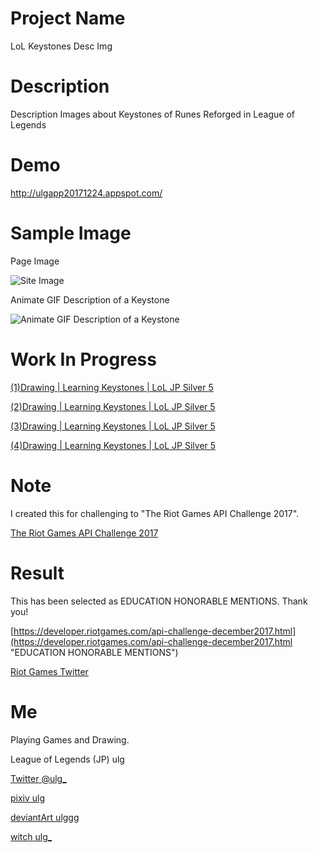 # Project Name

LoL Keystones Desc Img

# Description

Description Images about Keystones of Runes Reforged in League of Legends

# Demo
http://ulgapp20171224.appspot.com/

# Sample Image

Page Image

![Site Image](https://i.imgur.com/4zIzMy4.png)

Animate GIF Description of a Keystone

![Animate GIF Description of a Keystone](https://i.imgur.com/ifUhR16.gif)

# Work In Progress

[(1)Drawing | Learning Keystones | LoL JP Silver 5](https://www.youtube.com/watch?v=WHZdwYJwI_w)

[(2)Drawing | Learning Keystones | LoL JP Silver 5](https://www.youtube.com/watch?v=U1ANNUVio7E)

[(3)Drawing | Learning Keystones | LoL JP Silver 5](https://www.youtube.com/watch?v=fLPWoy2PNMg)

[(4)Drawing | Learning Keystones | LoL JP Silver 5](https://www.youtube.com/watch?v=0VGzQMxl3nA)

# Note

I created this for challenging to "The Riot Games API Challenge 2017".

[The Riot Games API Challenge 2017](https://discussion.developer.riotgames.com/articles/4395/the-riot-games-api-challenge-2017.html "The Riot Games API Challenge 2017")

# Result

This has been selected as EDUCATION HONORABLE MENTIONS. Thank you!

[https://developer.riotgames.com/api-challenge-december2017.html](https://developer.riotgames.com/api-challenge-december2017.html "EDUCATION HONORABLE MENTIONS")

[Riot Games Twitter](https://twitter.com/riotgames/status/952993889291513859 "EDUCATION HONORABLE MENTIONS")

# Me

Playing Games and Drawing.

League of Legends (JP) ulg

[Twitter @ulg_](https://twitter.com/ulg_ "Twitter @ulg_")

[pixiv ulg](https://pixiv.me/ulg "pixiv ulg")

[deviantArt ulggg](https://ulggg.deviantart.com/ "deviantArt ulggg")

[witch ulg_](https://www.twitch.tv/ulg_ "Twitch ulg_")
